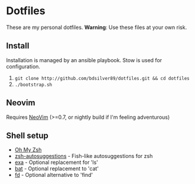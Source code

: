 # Dotfiles

These are my personal dotfiles.
**Warning**: Use these files at your own risk.

## Install
Installation is managed by an ansible playbook. Stow is used for configuration.

1. `git clone http://github.com/bdsilver89/dotfiles.git && cd dotfiles`
2. `./bootstrap.sh`

## Neovim

Requires [NeoVim](https://neovim.io/) (>=0.7, or nightly build if I'm feeling adventurous)

## Shell setup

- [Oh My Zsh](https://ohmyz.sh/)
- [zsh-autosuggestions](https://github.com/zsh-users/zsh-autosuggestions) - Fish-like autosuggestions for zsh
- [exa](https://github.com/ogham/exa) - Optional replacement for 'ls'
- [bat](https://github.com/sharkdp/bat) - Optional replacement to 'cat'
- [fd](https://github.com/sharkdp/fd) - Optional alternative to 'find'

